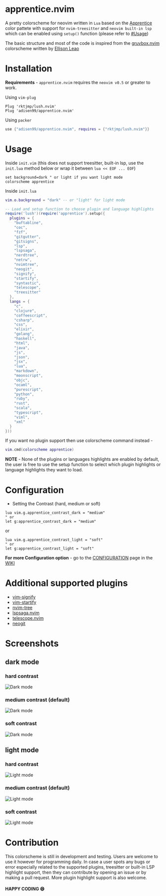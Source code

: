 # apprentice.nvim

A pretty colorscheme for neovim written in `Lua` based on the [Apprentice](https://github.com/romainl/Apprentice) color pattete with support for `nvim-treesitter` and `neovim built-in lsp` which can be enabled using `setup()` function (please refer to [#Usage](https://github.com/adisen99/apprentice.nvim/tree/master#usage))

The basic structure and most of the code is inspired from the [gruvbox.nvim](https://github.com/npxbr/gruvbox.nvim) colorscheme written by [Ellison Leao](https://github.com/ellisonleao)

# Installation

**Requirements** - `apprentice.nvim` requires the `neovim v0.5` or greater to work.

Using `vim-plug`

```vim
Plug 'rktjmp/lush.nvim'
Plug 'adisen99/apprentice.nvim'
```

Using `packer`

```lua
use {"adisen99/apprentice.nvim", requires = {"rktjmp/lush.nvim"}}
```

# Usage

Inside `init.vim` (this does not support treesitter, built-in lsp, use the `init.lua` method below or wrap it between `lua << EOF ... EOF`)

```vim
set background=dark " or light if you want light mode
colorscheme apprentice
```

Inside `init.lua`
```lua
vim.o.background = "dark" -- or "light" for light mode

-- Load and setup function to choose plugin and language highlights
require('lush')(require('apprentice').setup({
  plugins = {
    "buftabline",
    "coc",
    "fzf",
    "gitgutter",
    "gitsigns",
    "lsp",
    "lspsaga",
    "nerdtree",
    "netrw",
    "nvimtree",
    "neogit",
    "signify",
    "startify",
    "syntastic",
    "telescope",
    "treesitter"
  },
  langs = {
    "c",
    "clojure",
    "coffeescript",
    "csharp",
    "css",
    "elixir",
    "golang",
    "haskell",
    "html",
    "java",
    "js",
    "json",
    "jsx",
    "lua",
    "markdown",
    "moonscript",
    "objc",
    "ocaml",
    "purescript",
    "python",
    "ruby",
    "rust",
    "scala",
    "typescript",
    "viml",
    "xml"
  }
}))
```

If you want no plugin support then use colorscheme command instead -
```lua
vim.cmd(colorscheme apprentice)
```

**NOTE** - None of the plugins or languages highlights are enabled by default, the user is free to use the setup function to select which plugin highlights or language highlights they want to load.

# Configuration

- Setting the Contrast (hard, medium or soft)

```vim
lua vim.g.apprentice_contrast_dark = "medium"
" or
let g:apprentice_contrast_dark = "medium"
````

or

```vim
lua vim.g.apprentice_contrast_light = "soft"
" or
let g:apprentice_contrast_light = "soft"
```
**For more Configuration option** - go to the [CONFIGURATION](https://github.com/adisen99/apprentice.nvim/wiki/Configuration) page in the [WIKI](https://github.com/adisen99/apprentice.nvim/wiki)

# Additional supported plugins

- [vim-signify](https://github.com/mhinz/vim-signify)
- [vim-startify](https://github.com/mhinz/vim-startify)
- [nvim-tree](https://github.com/kyazdani42/nvim-tree.lua)
- [lspsaga.nvim](https://github.com/glepnir/lspsaga.nvim)
- [telescope.nvim](https://github.com/nvim-telescope/telescope.nvim)
- [neogit](https://github.com/TimUntersberger/neogit)

# Screenshots

## dark mode

### hard contrast

![Dark mode](./media/dark_hard.png)

### medium contrast (default)

![Dark mode](./media/dark_medium.png)

### soft contrast

![Dark mode](./media/dark_soft.png)

## light mode

### hard contrast

![Light mode](./media/light_hard.png)

### medium contrast (default)

![Light mode](./media/light_medium.png)

### soft contrast

![Light mode](./media/light_soft.png)

# Contribution

This colorscheme is still in development and testing. Users are welcome to use it however for programming daily. In case a user spots any bugs or error especially related to the supported plugins, treesitter or built-in LSP highlight support, then they can contribute by opening an issue or by making a pull request. More plugin highlight support is also welcome.

#### HAPPY CODING :smile:
